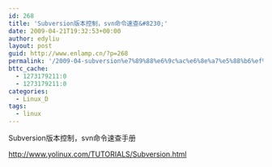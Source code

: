 ```yaml
---
id: 268
title: 'Subversion版本控制，svn命令速查&#8230;'
date: 2009-04-21T19:32:53+00:00
author: edyliu
layout: post
guid: http://www.enlamp.cn/?p=268
permalink: '/2009-04-subversion%e7%89%88%e6%9c%ac%e6%8e%a7%e5%88%b6%ef%bc%8csvn%e5%91%bd%e4%bb%a4%e9%80%9f%e6%9f%a5/'
bttc_cache:
  - 1273179211:0
  - 1273179211:0
categories:
  - Linux_D
tags:
  - linux
---
```

Subversion版本控制，svn命令速查手册

http://www.yolinux.com/TUTORIALS/Subversion.html